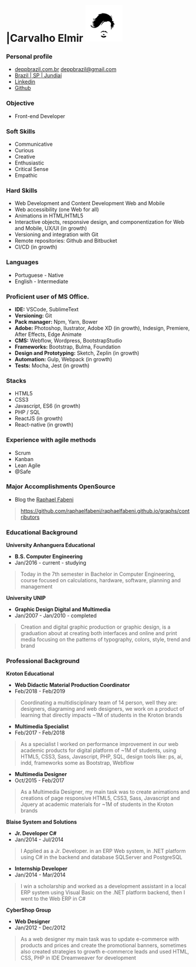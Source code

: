 # |Carvalho Elmir [![brand](assets/brand.jpg)](https://github.com/deppbrazil/cv) #

### Personal profile ### 
* [deppbrazil.com.br](https://www.deppbrazil.com)
deppbrazil@gmail.com 
* [Brazil | SP | Jundiaí](https://www.google.com.br/maps/place/Jundia%C3%AD,+SP/@-23.1896366,-47.1868625,11z/data=!3m1!4b1!4m5!3m4!1s0x94cf24293cc00531:0xf686a1c1163c6bbb!8m2!3d-23.1857076!4d-46.8978057)
* [Linkedin](https://www.linkedin.com/in/deppbrazil/)
* [Github](https://github.com/deppbrazil)

### Objective ###
* Front-end Developer

### Soft Skills ###
* Communicative 
* Curious
* Creative
* Enthusiastic
* Critical Sense
* Empathic

### Hard Skills ###
* Web Development and Content Development Web and Mobile
* Web accessibility (one Web for all)
* Animations in HTML/HTML5
* Interactive objects, responsive design, and componentization for Web and Mobile, UX/UI (in growth) 
* Versioning and integration with Git
* Remote repositories: Github and Bitbucket 
* CI/CD (in growth)
  
### Languages ### 
* Portuguese - Native
* English - Intermediate

### Proficient user of MS Office. ###
* **IDE:** VSCode, SublimeText
* **Versioning:** Git
* **Pack manager:** Npm, Yarn, Bower
* **Adobe:** Photoshop, Ilustrator, Adobe XD (in growth), Indesign, Premiere, After Effects, Edge Animate 
* **CMS:** Webflow, Wordpress, BootstrapStudio
* **Frameworks:** Bootstrap, Bulma, Foundation
* **Design and Prototyping:** Sketch, Zeplin (in growth)
* **Automation:** Gulp, Webpack (in growth)
* **Tests:** Mocha, Jest (in growth)

### Stacks ###
* HTML5
* CSS3
* Javascript, ES6 (in growth) 
* PHP / SQL
* ReactJS (in growth) 
* React-native (in growth)

### Experience with agile methods ###
* Scrum
* Kanban
* Lean Agile
* @Safe

### Major Accomplishments OpenSource ###
* Blog the [Raphael Fabeni](https://github.com/raphaelfabeni)
> https://github.com/raphaelfabeni/raphaelfabeni.github.io/graphs/contributors

### Educational Background ###
**University Anhanguera Educational**
* **B.S. Computer Engineering**
* Jan/2016 - current - studying 
> Today in the 7th semester in Bachelor in Computer Engineering, course focused on calculations, hardware, software, planning and management

**University UNIP**
* **Graphic Design Digital and Multimedia**
* Jan/2007 - Jan/2010 - completed 
> Creation and digital graphic production or graphic design, is a graduation about at creating both interfaces and online and print media focusing on the patterns of typography, colors, style, trend and brand

### Professional Background ###
**Kroton Educational**
* **Web Didactic Material Production Coordinator**
* Feb/2018 - Feb/2019
> Coordinating a multidisciplinary team of 14 person, well they are: designers, diagraming and web designers, we work on a product of learning that directly impacts ~1M of students in the Kroton brands

* **Multimedia Specialist**
* Feb/2017 - Feb/2018
> As a specialist I worked on performance improvement in our web academic products for digital platform of ~1M of students, using HTML5, CSS3, Sass, Javascript, PHP, SQL, design tools like: ps, ai, indd, frameworks some as Bootstrap, Webflow

* **Multimedia Designer**
* Oct/2015 - Feb/2017
> As a Multimedia Designer, my main task was to create animations and creations of page responsive HTML5, CSS3, Sass, Javascript and Jquery at academic materials for ~1M of students in the Kroton brands

**Blaise System and Solutions**
* **Jr. Developer C#**
* Jan/2014 - Jul/2014
> I Applied as a Jr. Developer. in an ERP Web system, in .NET platform using C# in the backend and database SQLServer and PostgreSQL

* **Internship Developer**
* Jan/2014 - Mar/2014
> I win a scholarship and worked as a development assistant in a local ERP system using Visual Basic on the .NET platform backend, then I went to the Web ERP in C#

**CyberShop Group**
* **Web Designer**
* Jan/2012 - Dec/2012
> As a web designer my main task was to update e-commerce with products and prices and create the promotional banners, sometimes also created strategies to growth e-commerce leads and used HTML, CSS, PHP in IDE Dreamweaver for development